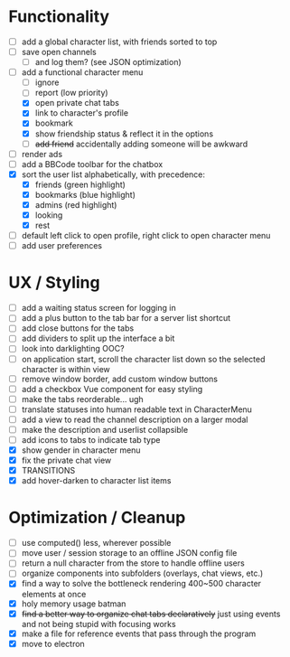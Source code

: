 # Functionality
- [ ] add a global character list, with friends sorted to top
- [ ] save open channels
  - [ ] and log them? (see JSON optimization)
- [ ] add a functional character menu
  - [ ] ignore
  - [ ] report (low priority)
  - [x] open private chat tabs
  - [x] link to character's profile
  - [x] bookmark
  - [x] show friendship status & reflect it in the options
  - [ ] ~~add friend~~ accidentally adding someone will be awkward
- [ ] render ads
- [ ] add a BBCode toolbar for the chatbox
- [x] sort the user list alphabetically, with precedence:
  - [x] friends (green highlight)
  - [x] bookmarks (blue highlight)
  - [x] admins (red highlight)
  - [x] looking
  - [x] rest
- [ ] default left click to open profile, right click to open character menu
- [ ] add user preferences

# UX / Styling
- [ ] add a waiting status screen for logging in
- [ ] add a plus button to the tab bar for a server list shortcut
- [ ] add close buttons for the tabs
- [ ] add dividers to split up the interface a bit
- [ ] look into darklighting OOC?
- [ ] on application start, scroll the character list down so the selected character is within view
- [ ] remove window border, add custom window buttons
- [ ] add a checkbox Vue component for easy styling
- [ ] make the tabs reorderable... ugh
- [ ] translate statuses into human readable text in CharacterMenu
- [ ] add a view to read the channel description on a larger modal
- [ ] make the description and userlist collapsible
- [ ] add icons to tabs to indicate tab type
- [x] show gender in character menu
- [x] fix the private chat view
- [x] TRANSITIONS
- [x] add hover-darken to character list items

# Optimization / Cleanup
- [ ] use computed() less, wherever possible
- [ ] move user / session storage to an offline JSON config file
- [ ] return a null character from the store to handle offline users
- [ ] organize components into subfolders (overlays, chat views, etc.)
- [x] find a way to solve the bottleneck rendering 400~500 character elements at once
- [x] holy memory usage batman
- [x] ~~find a better way to organize chat tabs declaratively~~ just using events and not being stupid with focusing works
- [x] make a file for reference events that pass through the program
- [x] move to electron
